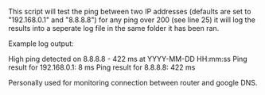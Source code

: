 This script will test the ping between two IP addresses (defaults are set to "192.168.0.1" and "8.8.8.8") for any ping over 200 (see line 25) it will log the results into a seperate log file in the same folder it has been ran.

Example log output:

High ping detected on 8.8.8.8 - 422 ms at YYYY-MM-DD HH:mm:ss
Ping result for 192.168.0.1: 8 ms
Ping result for 8.8.8.8: 422 ms

Personally used for monitoring connection between router and google DNS.
